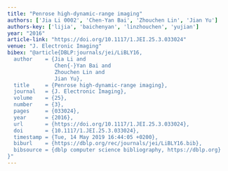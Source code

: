```yaml
---
title: "Penrose high-dynamic-range imaging"
authors: ['Jia Li 0002', 'Chen-Yan Bai', 'Zhouchen Lin', 'Jian Yu']
authors-key: ['lijia', 'baichenyan', 'linzhouchen', 'yujian']
year: "2016"
article-link: "https://doi.org/10.1117/1.JEI.25.3.033024"
venue: "J. Electronic Imaging"
bibex: "@article{DBLP:journals/jei/LiBLY16,
  author    = {Jia Li and
               Chen{-}Yan Bai and
               Zhouchen Lin and
               Jian Yu},
  title     = {Penrose high-dynamic-range imaging},
  journal   = {J. Electronic Imaging},
  volume    = {25},
  number    = {3},
  pages     = {033024},
  year      = {2016},
  url       = {https://doi.org/10.1117/1.JEI.25.3.033024},
  doi       = {10.1117/1.JEI.25.3.033024},
  timestamp = {Tue, 14 May 2019 16:44:05 +0200},
  biburl    = {https://dblp.org/rec/journals/jei/LiBLY16.bib},
  bibsource = {dblp computer science bibliography, https://dblp.org}
}"
---
```

